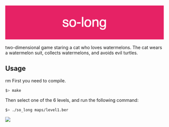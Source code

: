 ![Alt text](./so-long.png?raw=true "Title")

two-dimensional game staring a cat who loves watermelons. The cat wears a watermelon suit, collects watermelons, and avoids evil turtles.

## Usage
rm 
First you need to compile.
```bash
$> make
```

Then select one of the 6 levels, and run the following command:

```bash
$> ./so_long maps/level1.ber 
```
![](https://github.com//alia1738/so_long/so-long.gif)
